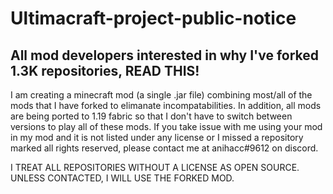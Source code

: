 # Ultimacraft-project-public-notice
All mod developers interested in why I've forked 1.3K repositories, READ THIS!
---
I am creating a minecraft mod (a single .jar file) combining most/all of the mods that I have forked to elimanate incompatabilities. In addition, all mods are being ported to 1.19 fabric so that I don't have to switch between versions to play all of these mods. If you take issue with me using your mod in my mod and it is not listed under any license or I missed a repository marked all rights reserved, please contact me at anihacc#9612 on discord.

I TREAT ALL REPOSITORIES WITHOUT A LICENSE AS OPEN SOURCE. UNLESS CONTACTED, I WILL USE THE FORKED MOD.
